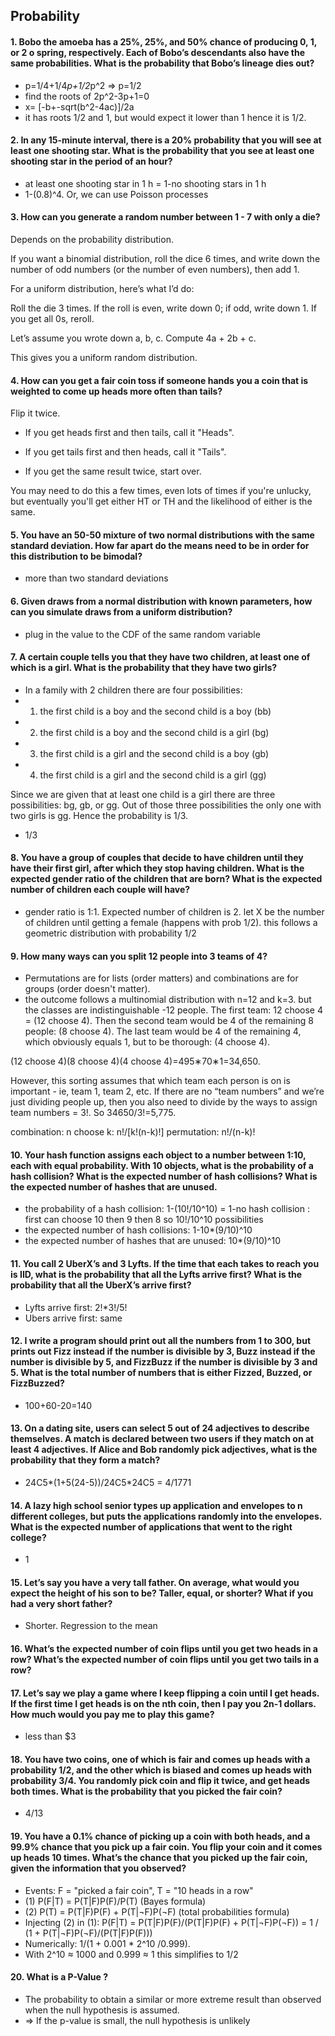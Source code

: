 ## Probability


#### 1. Bobo the amoeba has a 25%, 25%, and 50% chance of producing 0, 1, or 2 o spring, respectively. Each of Bobo’s descendants also have the same probabilities. What is the probability that Bobo’s lineage dies out?
  - p=1/4+1/4*p+1/2*p^2 => p=1/2
  - find the roots of 2p^2-3p+1=0
  - x= [-b+-sqrt(b^2-4ac)]/2a
  - it has roots 1/2 and 1, but would expect it lower than 1 hence it is 1/2.
#### 2. In any 15-minute interval, there is a 20% probability that you will see at least one shooting star. What is the probability that you see at least one shooting star in the period of an hour?
 - at least one shooting star in 1 h = 1-no shooting stars in 1 h
  - 1-(0.8)^4. Or, we can use Poisson processes
#### 3. How can you generate a random number between 1 - 7 with only a die?
Depends on the probability distribution.

If you want a binomial distribution, roll the dice 6 times, and write down the number of odd numbers (or the number of even numbers), then add 1.

For a uniform distribution, here’s what I’d do:

Roll the die 3 times. If the roll is even, write down 0; if odd, write down 1. If you get all 0s, reroll.

Let’s assume you wrote down a, b, c. Compute 4a + 2b + c.

This gives you a uniform random distribution.
#### 4. How can you get a fair coin toss if someone hands you a coin that is weighted to come up heads more often than tails?
Flip it twice.

- If you get heads first and then tails, call it "Heads".

- If you get tails first and then heads, call it "Tails".

- If you get the same result twice, start over.

You may need to do this a few times, even lots of times if you're unlucky, but eventually you'll get either HT or TH and the likelihood of either is the same.
#### 5. You have an 50-50 mixture of two normal distributions with the same standard deviation. How far apart do the means need to be in order for this distribution to be bimodal?
  - more than two standard deviations
#### 6. Given draws from a normal distribution with known parameters, how can you simulate draws from a uniform distribution?
  - plug in the value to the CDF of the same random variable
#### 7. A certain couple tells you that they have two children, at least one of which is a girl. What is the probability that they have two girls?
  - In a family with 2 children there are four possibilities:
  - 1) the first child is a boy and the second child is a boy (bb)
  - 2) the first child is a boy and the second child is a girl (bg)
  - 3) the first child is a girl and the second child is a boy (gb)
  - 4) the first child is a girl and the second child is a girl (gg)

Since we are given that at least one child is a girl there are three possibilities: bg, gb, or gg. Out of those three possibilities the only one with two girls is gg. Hence the probability is 1/3.
  - 1/3
#### 8. You have a group of couples that decide to have children until they have their first girl, after which they stop having children. What is the expected gender ratio of the children that are born? What is the expected number of children each couple will have?
  - gender ratio is 1:1. Expected number of children is 2. let X be the number of children until getting a female (happens with prob 1/2). this follows a geometric distribution with probability 1/2
#### 9. How many ways can you split 12 people into 3 teams of 4?
 - Permutations are for lists (order matters) and combinations are for groups (order doesn't matter).
  - the outcome follows a multinomial distribution with n=12 and k=3. but the classes are indistinguishable
  -12 people. The first team: 12 choose 4 = (12 choose 4). Then the second team would be 4 of the remaining 8 people: (8 choose 4). The last team would be 4 of the remaining 4, which obviously equals 1, but to be thorough: (4 choose 4).

(12 choose 4)(8 choose 4)(4 choose 4)=495∗70∗1=34,650.

However, this sorting assumes that which team each person is on is important - ie, team 1, team 2, etc. If there are no “team numbers” and we’re just dividing people up, then you also need to divide by the ways to assign team numbers = 3!. So 34650/3!=5,775.


combination: n choose k: n!/[k!(n-k)!]
permutation: n!/(n-k)!

#### 10. Your hash function assigns each object to a number between 1:10, each with equal probability. With 10 objects, what is the probability of a hash collision? What is the expected number of hash collisions? What is the expected number of hashes that are unused.
  - the probability of a hash collision: 1-(10!/10^10) = 1-no hash collision : first can choose 10 then 9 then 8 so 10!/10^10 possibilities
  - the expected number of hash collisions: 1-10*(9/10)^10
  - the expected number of hashes that are unused: 10*(9/10)^10
#### 11. You call 2 UberX’s and 3 Lyfts. If the time that each takes to reach you is IID, what is the probability that all the Lyfts arrive first? What is the probability that all the UberX’s arrive first?
  - Lyfts arrive first: 2!*3!/5!
  - Ubers arrive first: same
#### 12. I write a program should print out all the numbers from 1 to 300, but prints out Fizz instead if the number is divisible by 3, Buzz instead if the number is divisible by 5, and FizzBuzz if the number is divisible by 3 and 5. What is the total number of numbers that is either Fizzed, Buzzed, or FizzBuzzed?
  - 100+60-20=140
#### 13. On a dating site, users can select 5 out of 24 adjectives to describe themselves. A match is declared between two users if they match on at least 4 adjectives. If Alice and Bob randomly pick adjectives, what is the probability that they form a match?
  - 24C5*(1+5(24-5))/24C5*24C5 = 4/1771
#### 14. A lazy high school senior types up application and envelopes to n different colleges, but puts the applications randomly into the envelopes. What is the expected number of applications that went to the right college?
  - 1
#### 15. Let’s say you have a very tall father. On average, what would you expect the height of his son to be? Taller, equal, or shorter? What if you had a very short father?
  - Shorter. Regression to the mean
#### 16. What’s the expected number of coin flips until you get two heads in a row? What’s the expected number of coin flips until you get two tails in a row?
#### 17. Let’s say we play a game where I keep flipping a coin until I get heads. If the first time I get heads is on the nth coin, then I pay you 2n-1 dollars. How much would you pay me to play this game?
  - less than $3
#### 18. You have two coins, one of which is fair and comes up heads with a probability 1/2, and the other which is biased and comes up heads with probability 3/4. You randomly pick coin and flip it twice, and get heads both times. What is the probability that you picked the fair coin?
  - 4/13
#### 19. You have a 0.1% chance of picking up a coin with both heads, and a 99.9% chance that you pick up a fair coin. You flip your coin and it comes up heads 10 times. What’s the chance that you picked up the fair coin, given the information that you observed?
  * Events: F = "picked a fair coin", T = "10 heads in a row"
  * (1) P(F|T) = P(T|F)P(F)/P(T) (Bayes formula)
  * (2) P(T) = P(T|F)P(F) + P(T|¬F)P(¬F) (total probabilities formula)
  * Injecting (2) in (1): P(F|T) = P(T|F)P(F)/(P(T|F)P(F) + P(T|¬F)P(¬F)) = 1 / (1 + P(T|¬F)P(¬F)/(P(T|F)P(F)))
  * Numerically: 1/(1 + 0.001 * 2^10 /0.999).
  * With 2^10 ≈ 1000 and 0.999 ≈ 1 this simplifies to 1/2
#### 20. What is a P-Value ?
  * The probability to obtain a similar or more extreme result than observed when the null hypothesis is assumed.
  * ⇒ If the p-value is small, the null hypothesis is unlikely
